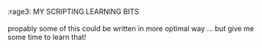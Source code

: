 :rage3: MY SCRIPTING LEARNING BITS<br />
<br />
propably some of this could be written in more optimal way ... but give me some time to learn that!
